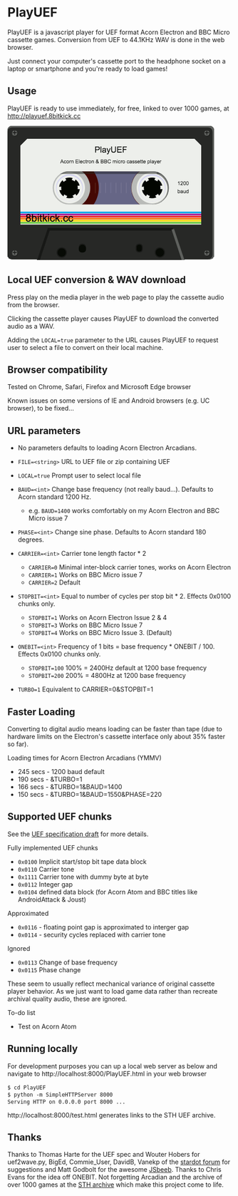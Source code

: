 # PlayUEF
PlayUEF is a javascript player for UEF format Acorn Electron and BBC Micro cassette games. Conversion from UEF to 44.1KHz WAV is done in the web browser.

Just connect your computer's cassette port to the headphone socket on a laptop or smartphone and you're ready to load games!


Usage
-----

PlayUEF is ready to use immediately, for free, linked to over 1000 games, at http://playuef.8bitkick.cc



![Cassette player](/docs/tape.gif?raw=true)





Local UEF conversion & WAV download
-----------------------------------
Press play on the media player in the web page to play the cassette audio from the browser.

Clicking the cassette player causes PlayUEF to download the converted audio as a WAV.

Adding the `LOCAL=true` parameter to the URL causes PlayUEF to request user to select a file to convert on their local machine.

Browser compatibility
---------------------

Tested on Chrome, Safari, Firefox and Microsoft Edge browser

Known issues on some versions of IE and Android browsers (e.g. UC browser), to be fixed...


URL parameters
--------------

* No parameters defaults to loading Acorn Electron Arcadians.

* `FILE=<string>` URL to UEF file or zip containing UEF

* `LOCAL=true` Prompt user to select local file

* `BAUD=<int>` Change base frequency (not really baud...). Defaults to Acorn standard 1200 Hz.
  * e.g. `BAUD=1400` works comfortably on my Acorn Electron and BBC Micro issue 7

* `PHASE=<int>` Change sine phase. Defaults to Acorn standard 180 degrees.

* `CARRIER=<int>` Carrier tone length factor * 2
  * `CARRIER=0` Minimal inter-block carrier tones, works on Acorn Electron
  * `CARRIER=1` Works on BBC Micro issue 7
  * `CARRIER=2` Default

* `STOPBIT=<int>` Equal to number of cycles per stop bit * 2. Effects 0x0100 chunks only.
  * `STOPBIT=1` Works on Acorn Electron Issue 2 & 4
  * `STOPBIT=3` Works on BBC Micro Issue 7
  * `STOPBIT=4` Works on BBC Micro Issue 3. (Default)

* `ONEBIT=<int>` Frequency of 1 bits = base frequency * ONEBIT / 100. Effects 0x0100 chunks only.
  * `STOPBIT=100` 100% = 2400Hz default at 1200 base frequency
  * `STOPBIT=200` 200% = 4800Hz at 1200 base frequency

* `TURBO=1` Equivalent to CARRIER=0&STOPBIT=1


Faster Loading
--------------
Converting to digital audio means loading can be faster than tape (due to hardware limits on the Electron's cassette interface only about 35% faster so far).

Loading times for Acorn Electron Arcadians (YMMV)

* 245 secs - 1200 baud default
* 190 secs - &TURBO=1
* 166 secs - &TURBO=1&BAUD=1400
* 150 secs - &TURBO=1&BAUD=1550&PHASE=220

Supported UEF chunks
--------------------
See the [UEF specification draft](/docs/UEFspecification.html) for more details.

Fully implemented UEF chunks
* `0x0100` Implicit start/stop bit tape data block
* `0x0110` Carrier tone
* `0x1111` Carrier tone with dummy byte at byte
* `0x0112` Integer gap
* `0x0104` defined data block (for Acorn Atom and BBC titles like AndroidAttack & Joust)

Approximated

* `0x0116` - floating point gap is approximated to interger gap
* `0x0114` - security cycles replaced with carrier tone

Ignored
* `0x0113` Change of base frequency
* `0x0115` Phase change

These seem to usually reflect mechanical variance of original cassette player behavior. As we just want to load game data rather than recreate archival quality audio, these are ignored.

To-do list
* Test on Acorn Atom

Running locally
---------------

For development purposes you can up a local web server as below and navigate to http://localhost:8000/PlayUEF.html in your web browser

    $ cd PlayUEF
    $ python -m SimpleHTTPServer 8000
    Serving HTTP on 0.0.0.0 port 8000 ...

http://localhost:8000/test.html generates links to the STH UEF archive.

Thanks
------
Thanks to Thomas Harte for the UEF spec and Wouter Hobers for uef2wave.py, BigEd, Commie_User, DavidB, Vanekp of the [stardot forum](http://stardot.org.uk) for suggestions and Matt Godbolt for the awesome [JSbeeb](https://github.com/mattgodbolt/jsbeeb). Thanks to Chris Evans for the idea off ONEBIT. Not forgetting Arcadian and the archive of over 1000 games at the [STH archive](http://www.stairwaytohell.com/electron/uefarchive/) which make this project come to life.
